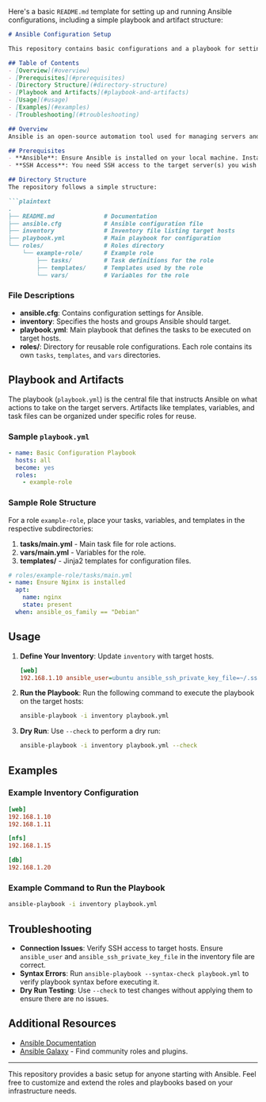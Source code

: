 Here's a basic `README.md` template for setting up and running Ansible configurations, including a simple playbook and artifact structure:

```markdown
# Ansible Configuration Setup

This repository contains basic configurations and a playbook for setting up Ansible to automate infrastructure management. It includes essential playbooks, inventory files, and artifacts required to deploy configurations on target hosts.

## Table of Contents
- [Overview](#overview)
- [Prerequisites](#prerequisites)
- [Directory Structure](#directory-structure)
- [Playbook and Artifacts](#playbook-and-artifacts)
- [Usage](#usage)
- [Examples](#examples)
- [Troubleshooting](#troubleshooting)

## Overview
Ansible is an open-source automation tool used for managing servers and applications in a declarative, repeatable manner. This setup provides a simple Ansible configuration for running a basic playbook to configure a target server.

## Prerequisites
- **Ansible**: Ensure Ansible is installed on your local machine. Installation instructions can be found on the [Ansible documentation](https://docs.ansible.com/ansible/latest/installation_guide/intro_installation.html).
- **SSH Access**: You need SSH access to the target server(s) you wish to configure.

## Directory Structure
The repository follows a simple structure:

```plaintext
.
├── README.md              # Documentation
├── ansible.cfg            # Ansible configuration file
├── inventory              # Inventory file listing target hosts
├── playbook.yml           # Main playbook for configuration
└── roles/                 # Roles directory
    └── example-role/      # Example role
        ├── tasks/         # Task definitions for the role
        ├── templates/     # Templates used by the role
        └── vars/          # Variables for the role
```

### File Descriptions
- **ansible.cfg**: Contains configuration settings for Ansible.
- **inventory**: Specifies the hosts and groups Ansible should target.
- **playbook.yml**: Main playbook that defines the tasks to be executed on target hosts.
- **roles/**: Directory for reusable role configurations. Each role contains its own `tasks`, `templates`, and `vars` directories.

## Playbook and Artifacts
The playbook (`playbook.yml`) is the central file that instructs Ansible on what actions to take on the target servers. Artifacts like templates, variables, and task files can be organized under specific roles for reuse.

### Sample `playbook.yml`
```yaml
- name: Basic Configuration Playbook
  hosts: all
  become: yes
  roles:
    - example-role
```

### Sample Role Structure
For a role `example-role`, place your tasks, variables, and templates in the respective subdirectories:

1. **tasks/main.yml** - Main task file for role actions.
2. **vars/main.yml** - Variables for the role.
3. **templates/** - Jinja2 templates for configuration files.

```yaml
# roles/example-role/tasks/main.yml
- name: Ensure Nginx is installed
  apt:
    name: nginx
    state: present
  when: ansible_os_family == "Debian"
```

## Usage
1. **Define Your Inventory**: Update `inventory` with target hosts.
   ```ini
   [web]
   192.168.1.10 ansible_user=ubuntu ansible_ssh_private_key_file=~/.ssh/id_rsa
   ```

2. **Run the Playbook**:
   Run the following command to execute the playbook on the target hosts:
   ```bash
   ansible-playbook -i inventory playbook.yml
   ```

3. **Dry Run**:
   Use `--check` to perform a dry run:
   ```bash
   ansible-playbook -i inventory playbook.yml --check
   ```

## Examples

### Example Inventory Configuration
```ini
[web]
192.168.1.10
192.168.1.11

[nfs]
192.168.1.15

[db]
192.168.1.20
```

### Example Command to Run the Playbook
```bash
ansible-playbook -i inventory playbook.yml
```

## Troubleshooting
- **Connection Issues**: Verify SSH access to target hosts. Ensure `ansible_user` and `ansible_ssh_private_key_file` in the inventory file are correct.
- **Syntax Errors**: Run `ansible-playbook --syntax-check playbook.yml` to verify playbook syntax before executing it.
- **Dry Run Testing**: Use `--check` to test changes without applying them to ensure there are no issues.

## Additional Resources
- [Ansible Documentation](https://docs.ansible.com/)
- [Ansible Galaxy](https://galaxy.ansible.com/) - Find community roles and plugins.

---

This repository provides a basic setup for anyone starting with Ansible. Feel free to customize and extend the roles and playbooks based on your infrastructure needs.
```